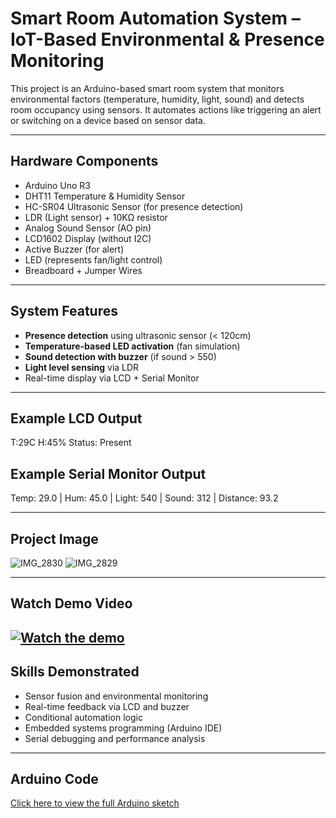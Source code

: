 # Smart Room Automation System – IoT-Based Environmental & Presence Monitoring

This project is an Arduino-based smart room system that monitors environmental factors (temperature, humidity, light, sound) and detects room occupancy using sensors. It automates actions like triggering an alert or switching on a device based on sensor data.

---

## Hardware Components

- Arduino Uno R3
- DHT11 Temperature & Humidity Sensor
- HC-SR04 Ultrasonic Sensor (for presence detection)
- LDR (Light sensor) + 10KΩ resistor
- Analog Sound Sensor (AO pin)
- LCD1602 Display (without I2C)
- Active Buzzer (for alert)
- LED (represents fan/light control)
- Breadboard + Jumper Wires

---

## System Features

-  **Presence detection** using ultrasonic sensor (< 120cm)
-  **Temperature-based LED activation** (fan simulation)
-  **Sound detection with buzzer** (if sound > 550)
-  **Light level sensing** via LDR
-  Real-time display via LCD + Serial Monitor

---

## Example LCD Output

T:29C H:45%
Status: Present


## Example Serial Monitor Output

Temp: 29.0 | Hum: 45.0 | Light: 540 | Sound: 312 | Distance: 93.2


---

## Project Image
![IMG_2830](https://github.com/user-attachments/assets/1b60cfce-f7ae-404c-b0b6-362be00569f7)
![IMG_2829](https://github.com/user-attachments/assets/81b710d3-2c86-4167-ba65-552176ddb3d9)

---

## Watch Demo Video
[![Watch the demo](https://youtube.com/shorts/DR2CJ9a2_j8)](https://youtube.com/shorts/DR2CJ9a2_j8)
---

## Skills Demonstrated

- Sensor fusion and environmental monitoring
- Real-time feedback via LCD and buzzer
- Conditional automation logic
- Embedded systems programming (Arduino IDE)
- Serial debugging and performance analysis

---

## Arduino Code

 [Click here to view the full Arduino sketch](smart_room_automation.ino)


